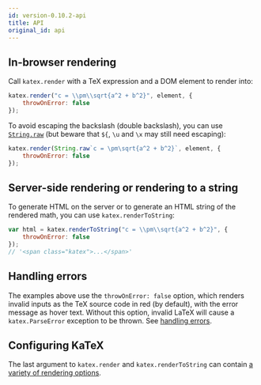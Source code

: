 ```yaml
---
id: version-0.10.2-api
title: API
original_id: api
---
```

## In-browser rendering
Call `katex.render` with a TeX expression and a DOM element to render into:

```js
katex.render("c = \\pm\\sqrt{a^2 + b^2}", element, {
    throwOnError: false
});
```

To avoid escaping the backslash (double backslash), you can use
[`String.raw`](https://developer.mozilla.org/en-US/docs/Web/JavaScript/Reference/Global_Objects/String/raw)
(but beware that `${`, `\u` and `\x` may still need escaping):
```js
katex.render(String.raw`c = \pm\sqrt{a^2 + b^2}`, element, {
    throwOnError: false
});
```

## Server-side rendering or rendering to a string
To generate HTML on the server or to generate an HTML string of the rendered math, you can use `katex.renderToString`:

```js
var html = katex.renderToString("c = \\pm\\sqrt{a^2 + b^2}", {
    throwOnError: false
});
// '<span class="katex">...</span>'
```

## Handling errors

The examples above use the `throwOnError: false` option, which renders invalid
inputs as the TeX source code in red (by default), with the error message as
hover text.  Without this option, invalid LaTeX will cause a
`katex.ParseError` exception to be thrown.  See [handling errors](error.md).

## Configuring KaTeX

The last argument to `katex.render` and `katex.renderToString` can contain
[a variety of rendering options](options.md).

